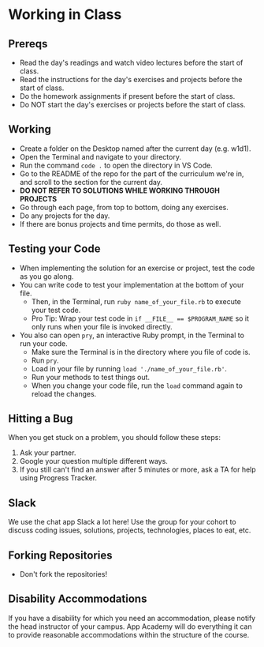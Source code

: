 # Working in Class

## Prereqs

* Read the day's readings and watch video lectures before the start of class.
* Read the instructions for the day's exercises and projects before the start
  of class.
* Do the homework assignments if present before the start of class.
* Do NOT start the day's exercises or projects before the start of class.

## Working

* Create a folder on the Desktop named after the current day (e.g. w1d1).
* Open the Terminal and navigate to your directory.
* Run the command `code .` to open the directory in VS Code.
* Go to the README of the repo for the part of the curriculum we're in, and
  scroll to the section for the current day.
* **DO NOT REFER TO SOLUTIONS WHILE WORKING THROUGH PROJECTS**
* Go through each page, from top to bottom, doing any exercises.
* Do any projects for the day.
* If there are bonus projects and time permits, do those as well.

## Testing your Code

* When implementing the solution for an exercise or project, test the code as
  you go along.
* You can write code to test your implementation at the bottom of your file.
  * Then, in the Terminal, run `ruby name_of_your_file.rb` to execute your test
    code.
  * Pro Tip: Wrap your test code in `if __FILE__ == $PROGRAM_NAME` so it only
    runs when your file is invoked directly.
* You also can open `pry`, an interactive Ruby prompt, in the Terminal to run your
  code.
  * Make sure the Terminal is in the directory where you file of code is.
  * Run `pry`.
  * Load in your file by running `load './name_of_your_file.rb'`.
  * Run your methods to test things out.
  * When you change your code file, run the `load` command again to reload
    the changes.

## Hitting a Bug

When you get stuck on a problem, you should follow these steps:

1. Ask your partner.
2. Google your question multiple different ways.
3. If you still can't find an answer after 5 minutes or more, ask a TA for help using Progress Tracker.

## Slack

We use the chat app Slack a lot here! Use the group for your cohort to discuss
coding issues, solutions, projects, technologies, places to eat, etc.

## Forking Repositories

* Don't fork the repositories!

## Disability Accommodations

If you have a disability for which you need an accommodation, please notify the
head instructor of your campus. App Academy will do everything it can to provide
reasonable accommodations within the structure of the course.
